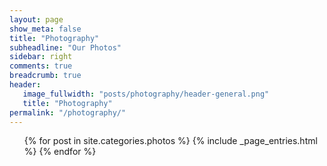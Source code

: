 ```yaml
---
layout: page
show_meta: false
title: "Photography"
subheadline: "Our Photos"
sidebar: right
comments: true
breadcrumb: true
header:
   image_fullwidth: "posts/photography/header-general.png"
   title: "Photography"
permalink: "/photography/"
---
```

<ul>
    {% for post in site.categories.photos %}
        {% include _page_entries.html %}
    {% endfor %}
</ul>